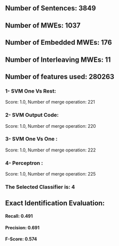 ## Number of Sentences: 3849
## Number of MWEs: 1037

## Number of Embedded MWEs: 176

## Number of Interleaving MWEs: 11
## Number of features used: 280263

### 1- SVM One Vs Rest: 
Score: 1.0, Number of merge operation: 221
### 2- SVM Output Code: 
Score: 1.0, Number of merge operation: 220
### 3- SVM One Vs One : 
Score: 1.0, Number of merge operation: 222
### 4- Perceptron : 
Score: 1.0, Number of merge operation: 225
### The Selected Classifier is: 4
## Exact Identification Evaluation: 
#### Recall: 0.491
#### Precision: 0.691
#### F-Score: 0.574
